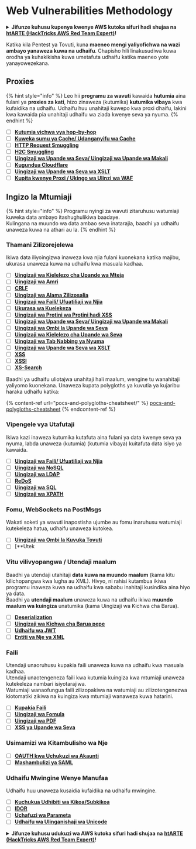 # Web Vulnerabilities Methodology

<details>

<summary><strong>Jifunze kuhusu kupenya kwenye AWS kutoka sifuri hadi shujaa na</strong> <a href="https://training.hacktricks.xyz/courses/arte"><strong>htARTE (HackTricks AWS Red Team Expert)</strong></a><strong>!</strong></summary>

Njia nyingine za kusaidia HackTricks:

* Ikiwa unataka kuona **kampuni yako inatangazwa kwenye HackTricks** au **kupakua HackTricks kwa PDF** Angalia [**MPANGO WA KUJIUNGA**](https://github.com/sponsors/carlospolop)!
* Pata [**swag rasmi ya PEASS & HackTricks**](https://peass.creator-spring.com)
* Gundua [**The PEASS Family**](https://opensea.io/collection/the-peass-family), mkusanyiko wetu wa kipekee wa [**NFTs**](https://opensea.io/collection/the-peass-family)
* **Jiunge na** 💬 [**Kikundi cha Discord**](https://discord.gg/hRep4RUj7f) au [**kikundi cha telegram**](https://t.me/peass) au **tufuate** kwenye **Twitter** 🐦 [**@carlospolopm**](https://twitter.com/hacktricks\_live)**.**
* **Shiriki mbinu zako za kupenya kwa kuwasilisha PR kwa** [**HackTricks**](https://github.com/carlospolop/hacktricks) na [**HackTricks Cloud**](https://github.com/carlospolop/hacktricks-cloud) github repos.

</details>

Katika kila Pentest ya Tovuti, kuna **maeneo mengi yaliyofichwa na wazi ambayo yanaweza kuwa na udhaifu**. Chapisho hili linakusudiwa kuwa orodha ya kuhakikisha kuwa umetafuta udhaifu katika maeneo yote yanayowezekana.

## Proxies

{% hint style="info" %}
Leo hii **programu za wavuti** kawaida **hutumia** aina fulani ya **proxies za kati**, hizo zinaweza (kutumika) **kutumika vibaya** kwa kufaidika na udhaifu. Udhaifu huu unahitaji kuwepo kwa proxi dhaifu, lakini kwa kawaida pia unahitaji udhaifu wa ziada kwenye seva ya nyuma.
{% endhint %}

* [ ] [**Kutumia vichwa vya hop-by-hop**](abusing-hop-by-hop-headers.md)
* [ ] [**Kuweka sumu ya Cache/ Udanganyifu wa Cache**](cache-deception.md)
* [ ] [**HTTP Request Smuggling**](http-request-smuggling/)
* [ ] [**H2C Smuggling**](h2c-smuggling.md)
* [ ] [**Uingizaji wa Upande wa Seva/ Uingizaji wa Upande wa Makali**](server-side-inclusion-edge-side-inclusion-injection.md)
* [ ] [**Kugundua Cloudflare**](../network-services-pentesting/pentesting-web/uncovering-cloudflare.md)
* [ ] [**Uingizaji wa Upande wa Seva wa XSLT**](xslt-server-side-injection-extensible-stylesheet-language-transformations.md)
* [ ] [**Kupita kwenye Proxi / Ukingo wa Ulinzi wa WAF**](proxy-waf-protections-bypass.md)

## **Ingizo la Mtumiaji**

{% hint style="info" %}
Programu nyingi za wavuti zitaruhusu watumiaji kuweka data ambayo itashughulikiwa baadaye.\
Kulingana na muundo wa data ambao seva inatarajia, baadhi ya udhaifu unaweza kuwa na athari au la.
{% endhint %}

### **Thamani Zilizorejelewa**

Ikiwa data iliyoingizwa inaweza kwa njia fulani kuonekana katika majibu, ukurasa unaweza kuwa na udhaifu kwa masuala kadhaa.

* [ ] [**Uingizaji wa Kielelezo cha Upande wa Mteja**](client-side-template-injection-csti.md)
* [ ] [**Uingizaji wa Amri**](command-injection.md)
* [ ] [**CRLF**](crlf-0d-0a.md)
* [ ] [**Uingizaji wa Alama Zilizosalia**](dangling-markup-html-scriptless-injection/)
* [ ] [**Uingizaji wa Faili/ Ufuatiliaji wa Njia**](file-inclusion/)
* [ ] [**Ukurasa wa Kuelekeza**](open-redirect.md)
* [ ] [**Uingizaji wa Protini wa Protini hadi XSS**](deserialization/nodejs-proto-prototype-pollution/#client-side-prototype-pollution-to-xss)
* [ ] [**Uingizaji wa Upande wa Seva/ Uingizaji wa Upande wa Makali**](server-side-inclusion-edge-side-inclusion-injection.md)
* [ ] [**Uingizaji wa Ombi la Upande wa Seva**](ssrf-server-side-request-forgery/)
* [ ] [**Uingizaji wa Kielelezo cha Upande wa Seva**](ssti-server-side-template-injection/)
* [ ] [**Uingizaji wa Tab Nabbing ya Nyuma**](reverse-tab-nabbing.md)
* [ ] [**Uingizaji wa Upande wa Seva wa XSLT**](xslt-server-side-injection-extensible-stylesheet-language-transformations.md)
* [ ] [**XSS**](xss-cross-site-scripting/)
* [ ] [**XSSI**](xssi-cross-site-script-inclusion.md)
* [ ] [**XS-Search**](xs-search/)

Baadhi ya udhaifu uliotajwa unahitaji hali maalum, wengine tu wanahitaji yaliyomo kuonekana. Unaweza kupata polygloths ya kuvutia ya kujaribu haraka udhaifu katika:

{% content-ref url="pocs-and-polygloths-cheatsheet/" %}
[pocs-and-polygloths-cheatsheet](pocs-and-polygloths-cheatsheet/)
{% endcontent-ref %}

### **Vipengele vya Utafutaji**

Ikiwa kazi inaweza kutumika kutafuta aina fulani ya data kwenye seva ya nyuma, labda unaweza (kutumia) (kutumia vibaya) kuitafuta data isiyo ya kawaida.

* [ ] [**Uingizaji wa Faili/ Ufuatiliaji wa Njia**](file-inclusion/)
* [ ] [**Uingizaji wa NoSQL**](nosql-injection.md)
* [ ] [**Uingizaji wa LDAP**](ldap-injection.md)
* [ ] [**ReDoS**](regular-expression-denial-of-service-redos.md)
* [ ] [**Uingizaji wa SQL**](sql-injection/)
* [ ] [**Uingizaji wa XPATH**](xpath-injection.md)

### **Fomu, WebSockets na PostMsgs**

Wakati soketi ya wavuti inapostisha ujumbe au fomu inaruhusu watumiaji kutekeleza hatua, udhaifu unaweza kutokea.

* [ ] [**Uingizaji wa Ombi la Kuvuka Tovuti**](csrf-cross-site-request-forgery.md)
* [ ] \[\*\*Utek

### **Vitu vilivyopangwa / Utendaji maalum**

Baadhi ya utendaji utahitaji **data kuwa na muundo maalum** (kama kitu kilichopangwa kwa lugha au XML). Hivyo, ni rahisi kutambua ikiwa programu inaweza kuwa na udhaifu kwa sababu inahitaji kusindika aina hiyo ya data.\
Baadhi ya **utendaji maalum** unaweza kuwa na udhaifu ikiwa **muundo maalum wa kuingiza** unatumika (kama Uingizaji wa Kichwa cha Barua).

* [ ] [**Deserialization**](deserialization/)
* [ ] [**Uingizaji wa Kichwa cha Barua pepe**](email-injections.md)
* [ ] [**Udhaifu wa JWT**](hacking-jwt-json-web-tokens.md)
* [ ] [**Entiti ya Nje ya XML**](xxe-xee-xml-external-entity.md)

### Faili

Utendaji unaoruhusu kupakia faili unaweza kuwa na udhaifu kwa masuala kadhaa.\
Utendaji unaotengeneza faili kwa kutumia kuingiza kwa mtumiaji unaweza kutekeleza nambari isiyotarajiwa.\
Watumiaji wanaofungua faili zilizopakiwa na watumiaji au zilizotengenezwa kiotomatiki zikiwa na kuingiza kwa mtumiaji wanaweza kuwa hatarini.

* [ ] [**Kupakia Faili**](file-upload/)
* [ ] [**Uingizaji wa Fomula**](formula-csv-doc-latex-ghostscript-injection.md)
* [ ] [**Uingizaji wa PDF**](xss-cross-site-scripting/pdf-injection.md)
* [ ] [**XSS ya Upande wa Seva**](xss-cross-site-scripting/server-side-xss-dynamic-pdf.md)

### **Usimamizi wa Kitambulisho wa Nje**

* [ ] [**OAUTH kwa Uchukuzi wa Akaunti**](oauth-to-account-takeover.md)
* [ ] [**Mashambulizi ya SAML**](saml-attacks/)

### **Udhaifu Mwingine Wenye Manufaa**

Udhaifu huu unaweza kusaidia kufaidika na udhaifu mwingine.

* [ ] [**Kuchukua Udhibiti wa Kikoa/Subkikoa**](domain-subdomain-takeover.md)
* [ ] [**IDOR**](idor.md)
* [ ] [**Uchafuzi wa Parameta**](parameter-pollution.md)
* [ ] [**Udhaifu wa Ulinganishaji wa Unicode**](unicode-injection/)

<details>

<summary><strong>Jifunze kuhusu udukuzi wa AWS kutoka sifuri hadi shujaa na</strong> <a href="https://training.hacktricks.xyz/courses/arte"><strong>htARTE (HackTricks AWS Red Team Expert)</strong></a><strong>!</strong></summary>

Njia nyingine za kusaidia HackTricks:

* Ikiwa unataka kuona **kampuni yako ikitangazwa kwenye HackTricks** au **kupakua HackTricks kwa muundo wa PDF** Angalia [**MPANGO WA KUJIUNGA**](https://github.com/sponsors/carlospolop)!
* Pata [**swag rasmi ya PEASS & HackTricks**](https://peass.creator-spring.com)
* Gundua [**The PEASS Family**](https://opensea.io/collection/the-peass-family), mkusanyiko wetu wa [**NFTs**](https://opensea.io/collection/the-peass-family) za kipekee
* **Jiunge na** 💬 [**Kikundi cha Discord**](https://discord.gg/hRep4RUj7f) au **kikundi cha** [**telegram**](https://t.me/peass) au **tufuate** kwenye **Twitter** 🐦 [**@carlospolopm**](https://twitter.com/hacktricks\_live)**.**
* **Shiriki mbinu zako za udukuzi kwa kuwasilisha PRs kwa** [**HackTricks**](https://github.com/carlospolop/hacktricks) na [**HackTricks Cloud**](https://github.com/carlospolop/hacktricks-cloud) github repos.

</details>
